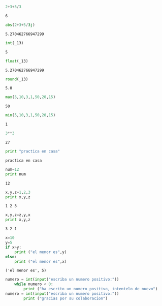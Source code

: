 

```python
2+3+5/3
```




    6




```python
abs(2+3+5/3j)
```




    5.270462766947299




```python
int(_13)
```




    5




```python
float(_13)
```




    5.270462766947299




```python
round(_13)
```




    5.0




```python
max(5,10,3,1,50,20,15)
```




    50




```python
min(5,10,3,1,50,20,15)
```




    1




```python
3**3
```




    27




```python
print "practica en casa"
```

    practica en casa
    


```python
num=12
print num
```

    12
    


```python
x,y,z=1,2,3
print x,y,z
```

    1 2 3
    


```python
x,y,z=z,y,x
print x,y,z
```

    3 2 1
    


```python
x=10
y=5
if x>y:
    print ("el menor es",y)
else:
    print ("el menor es",x)
```

    ('el menor es', 5)
    


```python
numero = int(input("escriba un numero positivo:"))
    while numero < 0:
        print ("ha escrito un numero positivo, intentelo de nuevo")
numero = int(input("escriba un numero positivo:"))
        print ("gracias por su colaboracion")
    
```
